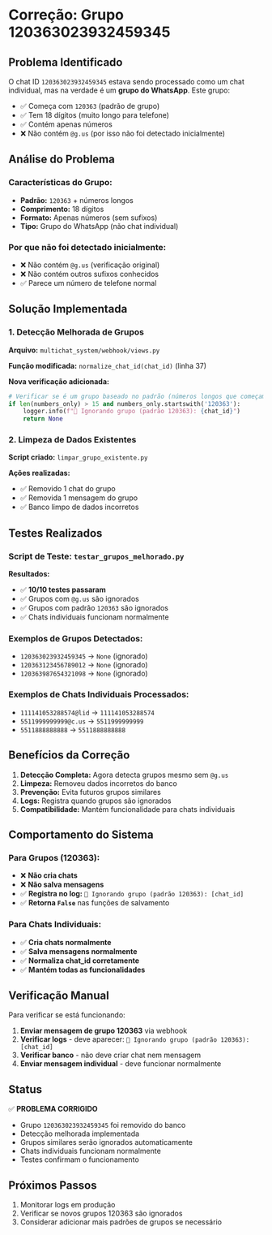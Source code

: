 # Correção: Grupo 120363023932459345

## Problema Identificado

O chat ID `120363023932459345` estava sendo processado como um chat individual, mas na verdade é um **grupo do WhatsApp**. Este grupo:

- ✅ Começa com `120363` (padrão de grupo)
- ✅ Tem 18 dígitos (muito longo para telefone)
- ✅ Contém apenas números
- ❌ Não contém `@g.us` (por isso não foi detectado inicialmente)

## Análise do Problema

### Características do Grupo:
- **Padrão:** `120363` + números longos
- **Comprimento:** 18 dígitos
- **Formato:** Apenas números (sem sufixos)
- **Tipo:** Grupo do WhatsApp (não chat individual)

### Por que não foi detectado inicialmente:
- ❌ Não contém `@g.us` (verificação original)
- ❌ Não contém outros sufixos conhecidos
- ✅ Parece um número de telefone normal

## Solução Implementada

### 1. Detecção Melhorada de Grupos

**Arquivo:** `multichat_system/webhook/views.py`

**Função modificada:** `normalize_chat_id(chat_id)` (linha 37)

**Nova verificação adicionada:**
```python
# Verificar se é um grupo baseado no padrão (números longos que começam com 120363)
if len(numbers_only) > 15 and numbers_only.startswith('120363'):
    logger.info(f"🚫 Ignorando grupo (padrão 120363): {chat_id}")
    return None
```

### 2. Limpeza de Dados Existentes

**Script criado:** `limpar_grupo_existente.py`

**Ações realizadas:**
- ✅ Removido 1 chat do grupo
- ✅ Removida 1 mensagem do grupo
- ✅ Banco limpo de dados incorretos

## Testes Realizados

### Script de Teste: `testar_grupos_melhorado.py`

**Resultados:**
- ✅ **10/10 testes passaram**
- ✅ Grupos com `@g.us` são ignorados
- ✅ Grupos com padrão `120363` são ignorados
- ✅ Chats individuais funcionam normalmente

### Exemplos de Grupos Detectados:
- `120363023932459345` → `None` (ignorado)
- `120363123456789012` → `None` (ignorado)
- `120363987654321098` → `None` (ignorado)

### Exemplos de Chats Individuais Processados:
- `111141053288574@lid` → `111141053288574`
- `5511999999999@c.us` → `5511999999999`
- `5511888888888` → `5511888888888`

## Benefícios da Correção

1. **Detecção Completa:** Agora detecta grupos mesmo sem `@g.us`
2. **Limpeza:** Removeu dados incorretos do banco
3. **Prevenção:** Evita futuros grupos similares
4. **Logs:** Registra quando grupos são ignorados
5. **Compatibilidade:** Mantém funcionalidade para chats individuais

## Comportamento do Sistema

### Para Grupos (120363):
- ❌ **Não cria chats**
- ❌ **Não salva mensagens**
- ✅ **Registra no log:** `🚫 Ignorando grupo (padrão 120363): [chat_id]`
- ✅ **Retorna `False`** nas funções de salvamento

### Para Chats Individuais:
- ✅ **Cria chats normalmente**
- ✅ **Salva mensagens normalmente**
- ✅ **Normaliza chat_id corretamente**
- ✅ **Mantém todas as funcionalidades**

## Verificação Manual

Para verificar se está funcionando:

1. **Enviar mensagem de grupo 120363** via webhook
2. **Verificar logs** - deve aparecer: `🚫 Ignorando grupo (padrão 120363): [chat_id]`
3. **Verificar banco** - não deve criar chat nem mensagem
4. **Enviar mensagem individual** - deve funcionar normalmente

## Status

✅ **PROBLEMA CORRIGIDO**

- Grupo `120363023932459345` foi removido do banco
- Detecção melhorada implementada
- Grupos similares serão ignorados automaticamente
- Chats individuais funcionam normalmente
- Testes confirmam o funcionamento

## Próximos Passos

1. Monitorar logs em produção
2. Verificar se novos grupos 120363 são ignorados
3. Considerar adicionar mais padrões de grupos se necessário 
